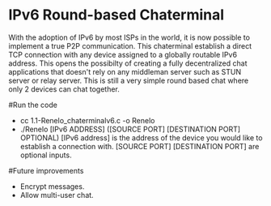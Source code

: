 # IPv6 Round-based Chaterminal

With the adoption of IPv6 by most ISPs in the world, it is now possible to implement a true P2P communication. This chaterminal establish a direct TCP connection with any device assigned to a globally routable IPv6 address. This opens the possibilty of creating a fully decentralized chat applications that doesn't rely on any middleman server such as STUN server or relay server. This is still a very simple round based chat where only 2 devices can chat together.  

#Run the code
- cc 1.1-Renelo_chaterminalv6.c -o Renelo
- ./Renelo [IPv6 ADDRESS] ([SOURCE PORT] [DESTINATION PORT] OPTIONAL)
[IPv6 address] is the address of the device you would like to establish a connection with.
[SOURCE PORT] [DESTINATION PORT] are optional inputs.

  
#Future improvements
- Encrypt messages.
- Allow multi-user chat.

